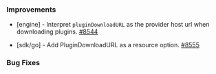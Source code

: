 ### Improvements

- [engine] - Interpret `pluginDownloadURL` as the provider host url when
  downloading plugins.
  [#8544](https://github.com/pulumi/pulumi/pull/8544)
  
- [sdk/go] - Add PluginDownloadURL as a resource option.
  [#8555](https://github.com/pulumi/pulumi/pull/8555)

### Bug Fixes

